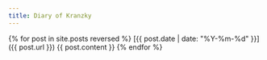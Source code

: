 ```yaml
---
title: Diary of Kranzky
---
```


{% for post in site.posts reversed %}
  [{{ post.date | date: "%Y-%m-%d" }}]({{ post.url }})
  {{ post.content }}
{% endfor %}
